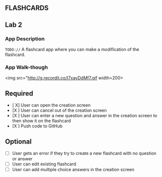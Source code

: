 ## FLASHCARDS

## Lab 2

### App Description
`TODO://` A flashcard app where you can make a modification of the flashcard.

### App Walk-though

<img src="http://g.recordit.co/I7xayDdMf7.gif width=200><br>


## Required
- [ X] User can open the creation screen
- [X ] User can cancel out of the creation screen
- [X ] User can enter a new question and answer in the creation screen to then show it on the flashcard
- [X ] Push code to GitHub
## Optional
- [ ] User gets an error if they try to create a new flashcard with no question or answer
- [ ] User can edit existing flashcard
- [ ] User can add multiple choice answers in the creation screen
